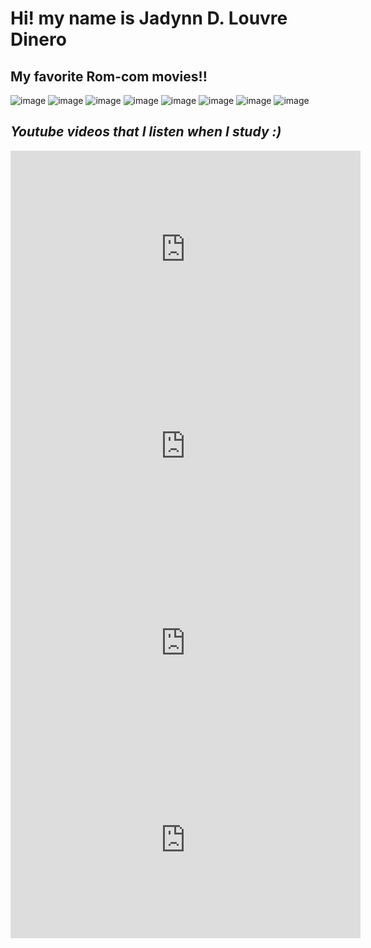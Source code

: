 # Hi! my name is Jadynn D. Louvre Dinero 
## My favorite Rom-com movies!!
![image](https://github.com/user-attachments/assets/cb164f37-db66-433d-bc45-c9736c2d15b8)
![image](https://github.com/user-attachments/assets/7e532570-32f0-46cf-89ea-f83647b12230)
![image](https://github.com/user-attachments/assets/1c3cc0f7-5c03-46ce-9f1f-8d83d280f305)
![image](https://github.com/user-attachments/assets/2d73f429-bedf-4b67-be0d-68e1d14da39e)
![image](https://github.com/user-attachments/assets/8f34db13-41b1-41fa-80a0-73b92e40bb7e)
![image](https://github.com/user-attachments/assets/a10ec99e-01b4-4e14-af35-2d3ab0d5164c)
![image](https://github.com/user-attachments/assets/357f9936-b1a1-4a72-bdda-b22d87e99780)
![image](https://github.com/user-attachments/assets/aa9df74d-2838-4002-9bcd-ba32ae0ab450)


## *Youtube videos that I listen when I study :)*
<iframe width="560" height="315" src="https://www.youtube.com/embed/uTuuz__8gUM?si=aVh0Y4fxK3_HHg_7" title="YouTube video player" frameborder="0" allow="accelerometer; autoplay; clipboard-write; encrypted-media; gyroscope; picture-in-picture; web-share" referrerpolicy="strict-origin-when-cross-origin" allowfullscreen></iframe>
<iframe width="560" height="315" src="https://www.youtube.com/embed/vLEek3I3wac?si=D9HnzWzJNYPDWhKN" title="YouTube video player" frameborder="0" allow="accelerometer; autoplay; clipboard-write; encrypted-media; gyroscope; picture-in-picture; web-share" referrerpolicy="strict-origin-when-cross-origin" allowfullscreen></iframe>
<iframe width="560" height="315" src="https://www.youtube.com/embed/FJGsX8eTFRI?si=9BfP3n4yNdODQI5g" title="YouTube video player" frameborder="0" allow="accelerometer; autoplay; clipboard-write; encrypted-media; gyroscope; picture-in-picture; web-share" referrerpolicy="strict-origin-when-cross-origin" allowfullscreen></iframe>
<iframe width="560" height="315" src="https://www.youtube.com/embed/hGrIgIfCxP0?si=7p68BE1FlD1lt3Q7" title="YouTube video player" frameborder="0" allow="accelerometer; autoplay; clipboard-write; encrypted-media; gyroscope; picture-in-picture; web-share" referrerpolicy="strict-origin-when-cross-origin" allowfullscreen></iframe>
